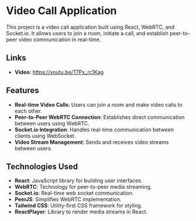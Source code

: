 
# Video Call Application

This project is a video call application built using React, WebRTC, and Socket.io. It allows users to join a room, initiate a call, and establish peer-to-peer video communication in real-time.


## Links 

- **Video:**  https://youtu.be/T7Px_rc1Kag

## Features

- **Real-time Video Calls**: Users can join a room and make video calls to each other.
- **Peer-to-Peer WebRTC Connection**: Establishes direct communication between users using WebRTC.
- **Socket.io Integration**: Handles real-time communication between clients using WebSocket.
- **Video Stream Management**: Sends and receives video streams between users.

## Technologies Used

- **React**: JavaScript library for building user interfaces.
- **WebRTC**: Technology for peer-to-peer media streaming.
- **Socket.io**: Real-time web socket communication.
- **PeerJS**: Simplifies WebRTC implementation.
- **Tailwind CSS**: Utility-first CSS framework for styling.
- **ReactPlayer**: Library to render media streams in React.

